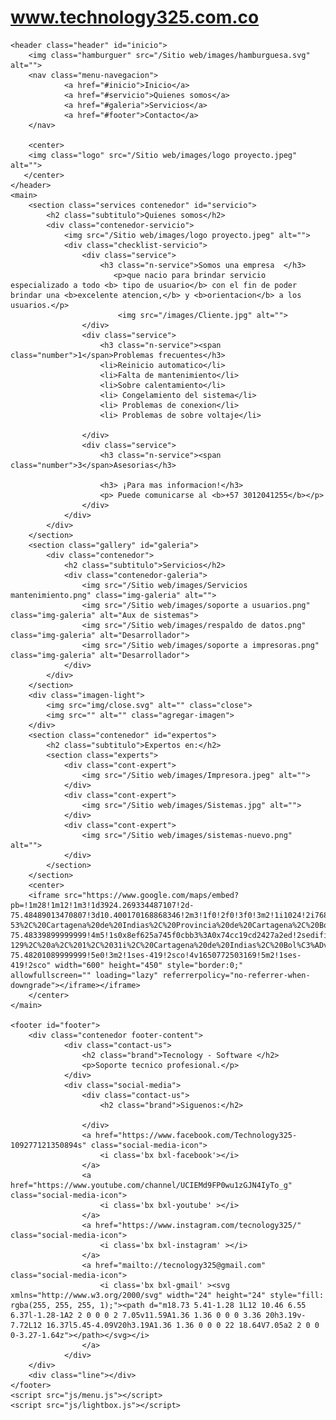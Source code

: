 # www.technology325.com.co

<!DOCTYPE html>
<html lang="es">
<head>
    <meta charset="UTF-8">
   <meta name="viewport" content="width=device-width, initial-scale=1.0">
   <meta name="mobile-web-app-capable" content="yes">
   <meta name="apple-mobile-web-app-capable" content="yes">
   <meta name="robots" content="index,follow, max-image-previw:large, max-snippet:-1, max-video-preview:-1">
   <title>Technology325</title>
   <meta name="description"
   content="Tecnocell alpes">
   <link rel="canonical" href="">
   <meta property="og:locale" content="es_Es">
   <meta property="og:type" content="article">
   <meta property="og:title" content="Tecnocell alpes">
   <meta property="og:description" content="Tecnocell alpes">
   <link rel="shortcut icon" href="/Sitio web/images/logo proyecto.jpeg" type="img/x-icon">
   <meta property="og:url" content="https://Tecnocell alpes/tienda-de-reparacion-telefonos-moviles/">
   <meta property="og:site_name" content="Diseño de pagina web en Cartagena, Bolivar.">
   <meta property="articule:publis" content="https://www.facebook.com/SedeAlpes/?ti=as"> 
   <meta property="articule:published_time" content="2018-05-14T12:16:47+00:00">
   <meta property="article:modified_time"content="https://www.tecnocell.com/wp-content/uploads/2018/05/diseño-de-paginas-web-tu-movil-express.jpg">
   <meta property="og:image:width" content="715">
   <meta property="og:image:height" content="800">
   <meta property="og:image:type"content="image/jpge">
   <link href="https://fonts.googleapis.com/css2?family=Open+Sans:wght@300;400;700&display=swap" rel="stylesheet">
   <link href='https://unpkg.com/boxicons@2.0.5/css/boxicons.min.css' rel='stylesheet'>
   <link rel="stylesheet" href="/Sitio web/Css/style.css">
   <meta name="instagram:label1"
   content="Escrito por">
   <meta name="instagram:data1" content="Manuel Perez">
   <meta name="instagram:label12" content="Tiempo de lectura">
   <meta name="instagram:data2" content="2 minutos">
   <script type="application/ld+json" class="yoast-schema-graph">
     "@context":"https://schema.org","@graph":[{"@type":Organization","@id":"https://www.tecnocell.com/#organization","name":"tecnocell.com","url":"https://www.tecnocell.com/","SameAs":["https://www.facebook.com/SedeAlpes/?ti=as/,"https://www.instagram.com/tecnocell182?utm_medium=copy_link/"],"logo":
    }]
  </script> 
</head>
<body>
    
    <header class="header" id="inicio">
        <img class="hamburguer" src="/Sitio web/images/hamburguesa.svg" alt="">
        <nav class="menu-navegacion">
                <a href="#inicio">Inicio</a>
                <a href="#servicio">Quienes somos</a>
                <a href="#galeria">Servicios</a>
                <a href="#footer">Contacto</a>
        </nav>

        <center>
        <img class="logo" src="/Sitio web/images/logo proyecto.jpeg" alt="">
       </center>
    </header>
    <main>
        <section class="services contenedor" id="servicio">
            <h2 class="subtitulo">Quienes somos</h2>
            <div class="contenedor-servicio">
                <img src="/Sitio web/images/logo proyecto.jpeg" alt="">
                <div class="checklist-servicio">
                    <div class="service">
                        <h3 class="n-service">Somos una empresa  </h3>
                           <p>que nacio para brindar servicio especializado a todo <b> tipo de usuario</b> con el fin de poder brindar una <b>excelente atencion,</b> y <b>orientacion</b> a los usuarios.</p>
                            <img src="/images/Cliente.jpg" alt="">
                    </div>
                    <div class="service">
                        <h3 class="n-service"><span class="number">1</span>Problemas frecuentes</h3>
                        <li>Reinicio automatico</li>
                        <li>Falta de mantenimiento</li>
                        <li>Sobre calentamiento</li>
                        <li> Congelamiento del sistema</li>
                        <li> Problemas de conexion</li>
                        <li> Problemas de sobre voltaje</li>
                      
                    </div>
                    <div class="service">
                        <h3 class="n-service"><span class="number">3</span>Asesorias</h3>

                        <h3> ¡Para mas informacion!</h3>
                        <p> Puede comunicarse al <b>+57 3012041255</b></p>
                    </div>
                </div>
            </div>
        </section>
        <section class="gallery" id="galeria">
            <div class="contenedor">
                <h2 class="subtitulo">Servicios</h2>
                <div class="contenedor-galeria">
                    <img src="/Sitio web/images/Servicios mantenimiento.png" class="img-galeria" alt="">
                    <img src="/Sitio web/images/soporte a usuarios.png" class="img-galeria" alt="Aux de sistemas">
                    <img src="/Sitio web/images/respaldo de datos.png" class="img-galeria" alt="Desarrollador">
                    <img src="/Sitio web/images/soporte a impresoras.png" class="img-galeria" alt="Desarrollador">
                </div>
            </div>
        </section>
        <div class="imagen-light">
            <img src="img/close.svg" alt="" class="close">
            <img src="" alt="" class="agregar-imagen">
        </div>
        <section class="contenedor" id="expertos">
            <h2 class="subtitulo">Expertos en:</h2>
            <section class="experts">
                <div class="cont-expert">
                    <img src="/Sitio web/images/Impresora.jpeg" alt="">
                </div>
                <div class="cont-expert">
                    <img src="/Sitio web/images/Sistemas.jpg" alt="">
                </div>
                <div class="cont-expert">
                    <img src="/Sitio web/images/sistemas-nuevo.png" alt="">
                </div>
            </section>
        </section>
        <center>
        <iframe src="https://www.google.com/maps/embed?pb=!1m28!1m12!1m3!1d3924.269334487107!2d-75.48489013470807!3d10.400170168868346!2m3!1f0!2f0!3f0!3m2!1i1024!2i768!4f13.1!4m13!3e6!4m5!1s0x8ef625b51c222ba5%3A0x22b88446cc2c2c88!2sTienda%20El%20Guajiro%2C%20Tv.%2071a%20%2331H-53%2C%20Cartagena%20de%20Indias%2C%20Provincia%20de%20Cartagena%2C%20Bol%C3%ADvar!3m2!1d10.400647099999999!2d-75.48339899999999!4m5!1s0x8ef625a745f0cbb3%3A0x74cc19cd2427a2ed!2sedificio%20minerva.%2C%20Tv.%2071c%20%2331i-129%2C%20a%2C%201%2C%2031i%2C%20Cartagena%20de%20Indias%2C%20Bol%C3%ADvar!3m2!1d10.3995258!2d-75.48201089999999!5e0!3m2!1ses-419!2sco!4v1650772503169!5m2!1ses-419!2sco" width="600" height="450" style="border:0;" allowfullscreen="" loading="lazy" referrerpolicy="no-referrer-when-downgrade"></iframe></iframe>
        </center>
    </main>

    <footer id="footer">
        <div class="contenedor footer-content">
                <div class="contact-us">
                    <h2 class="brand">Tecnology - Software </h2>
                    <p>Soporte tecnico profesional.</p>
                </div>
                <div class="social-media">
                    <div class="contact-us">
                        <h2 class="brand">Siguenos:</h2>

                    </div>
                    <a href="https://www.facebook.com/Technology325-109277121350894s" class="social-media-icon">
                        <i class='bx bxl-facebook'></i>
                    </a>
                    <a href="https://www.youtube.com/channel/UCIEMd9FP0wu1zGJN4IyTo_g" class="social-media-icon">
                        <i class='bx bxl-youtube' ></i>
                    </a>
                    <a href="https://www.instagram.com/tecnology325/" class="social-media-icon">
                        <i class='bx bxl-instagram' ></i>
                    </a>
                    <a href="mailto://tecnology325@gmail.com" class="social-media-icon">
                        <i class='bx bxl-gmail' ><svg xmlns="http://www.w3.org/2000/svg" width="24" height="24" style="fill: rgba(255, 255, 255, 1);"><path d="m18.73 5.41-1.28 1L12 10.46 6.55 6.37l-1.28-1A2 2 0 0 0 2 7.05v11.59A1.36 1.36 0 0 0 3.36 20h3.19v-7.72L12 16.37l5.45-4.09V20h3.19A1.36 1.36 0 0 0 22 18.64V7.05a2 2 0 0 0-3.27-1.64z"></path></svg></i>
                    </a>
                </div>
        </div>
        <div class="line"></div>
    </footer>
    <script src="js/menu.js"></script>
    <script src="js/lightbox.js"></script>
</body>
</html>
